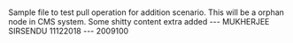 #
#
#
Sample file to test pull operation for addition scenario. This will be a orphan node in CMS system.
Some shitty content extra added --- MUKHERJEE SIRSENDU 11122018 --- 2009100
